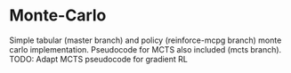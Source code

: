 # Monte-Carlo
Simple tabular (master branch) and policy (reinforce-mcpg branch) monte carlo implementation. Pseudocode for MCTS also included (mcts branch). TODO: Adapt MCTS pseudocode for gradient RL
